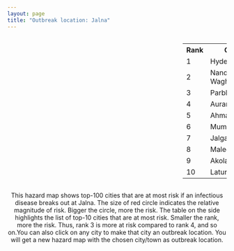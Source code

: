 ```yaml
---
layout: page
title: "Outbreak location: Jalna"
---
```

<div style="width: 100%; overflow: auto;">
<div style="width: 75%; float: left;">
<div id="mapid">
<script src="https://buda-magenta.github.io/hazard_map/load_map.js"></script>

<script>
var marker_outbreak = L.marker([19.918233, 75.868625],{"autoPan": true}).addTo(map); marker_outbreak.bindTooltip("Jalna").openTooltip();

var circle_1 = L.circle([17.388786, 78.461065], {"pane": "markerPane", "color": "red", "fill": true, "fillOpacity": 0.2, "fillRule": "evenodd", "lineCap": "round", "lineJoin": "round", "opacity": 1.0, "radius": 118274, "stroke": true, "weight": 3}).addTo(map);
circle_1.bindTooltip("Hyderabad<br>rank: 1<br>hazard index: 0.118274")
circle_1.bindPopup('<a href="https://buda-magenta.github.io/hazard_map/Hyderabad">Hyderabad</a>')

var circle_2 = L.circle([19.169335, 77.311013], {"pane": "markerPane", "color": "red", "fill": true, "fillOpacity": 0.2, "fillRule": "evenodd", "lineCap": "round", "lineJoin": "round", "opacity": 1.0, "radius": 74528, "stroke": true, "weight": 3}).addTo(map);
circle_2.bindTooltip("Nanded Waghala<br>rank: 2<br>hazard index: 0.074528")
circle_2.bindPopup('<a href="https://buda-magenta.github.io/hazard_map/Nanded_Waghala">Nanded Waghala</a>')

var circle_3 = L.circle([19.290314, 76.602903], {"pane": "markerPane", "color": "red", "fill": true, "fillOpacity": 0.2, "fillRule": "evenodd", "lineCap": "round", "lineJoin": "round", "opacity": 1.0, "radius": 44498, "stroke": true, "weight": 3}).addTo(map);
circle_3.bindTooltip("Parbhani<br>rank: 3<br>hazard index: 0.044499")
circle_3.bindPopup('<a href="https://buda-magenta.github.io/hazard_map/Parbhani">Parbhani</a>')

var circle_4 = L.circle([19.877263, 75.339024], {"pane": "markerPane", "color": "red", "fill": true, "fillOpacity": 0.2, "fillRule": "evenodd", "lineCap": "round", "lineJoin": "round", "opacity": 1.0, "radius": 20779, "stroke": true, "weight": 3}).addTo(map);
circle_4.bindTooltip("Aurangabad<br>rank: 4<br>hazard index: 0.020780")
circle_4.bindPopup('<a href="https://buda-magenta.github.io/hazard_map/Aurangabad">Aurangabad</a>')

var circle_5 = L.circle([19.250000, 74.750000], {"pane": "markerPane", "color": "red", "fill": true, "fillOpacity": 0.2, "fillRule": "evenodd", "lineCap": "round", "lineJoin": "round", "opacity": 1.0, "radius": 19138, "stroke": true, "weight": 3}).addTo(map);
circle_5.bindTooltip("Ahmadnagar<br>rank: 5<br>hazard index: 0.019139")
circle_5.bindPopup('<a href="https://buda-magenta.github.io/hazard_map/Ahmadnagar">Ahmadnagar</a>')

var circle_6 = L.circle([19.075990, 72.877393], {"pane": "markerPane", "color": "red", "fill": true, "fillOpacity": 0.2, "fillRule": "evenodd", "lineCap": "round", "lineJoin": "round", "opacity": 1.0, "radius": 16513, "stroke": true, "weight": 3}).addTo(map);
circle_6.bindTooltip("Mumbai<br>rank: 6<br>hazard index: 0.016514")
circle_6.bindPopup('<a href="https://buda-magenta.github.io/hazard_map/Mumbai">Mumbai</a>')

var circle_7 = L.circle([20.843512, 75.525927], {"pane": "markerPane", "color": "red", "fill": true, "fillOpacity": 0.2, "fillRule": "evenodd", "lineCap": "round", "lineJoin": "round", "opacity": 1.0, "radius": 9804, "stroke": true, "weight": 3}).addTo(map);
circle_7.bindTooltip("Jalgaon<br>rank: 7<br>hazard index: 0.009804")
circle_7.bindPopup('<a href="https://buda-magenta.github.io/hazard_map/Jalgaon">Jalgaon</a>')

var circle_8 = L.circle([20.259399, 76.976203], {"pane": "markerPane", "color": "red", "fill": true, "fillOpacity": 0.2, "fillRule": "evenodd", "lineCap": "round", "lineJoin": "round", "opacity": 1.0, "radius": 8328, "stroke": true, "weight": 3}).addTo(map);
circle_8.bindTooltip("Malegaon<br>rank: 8<br>hazard index: 0.008329")
circle_8.bindPopup('<a href="https://buda-magenta.github.io/hazard_map/Malegaon">Malegaon</a>')

var circle_9 = L.circle([20.761862, 77.192172], {"pane": "markerPane", "color": "red", "fill": true, "fillOpacity": 0.2, "fillRule": "evenodd", "lineCap": "round", "lineJoin": "round", "opacity": 1.0, "radius": 7846, "stroke": true, "weight": 3}).addTo(map);
circle_9.bindTooltip("Akola<br>rank: 9<br>hazard index: 0.007846")
circle_9.bindPopup('<a href="https://buda-magenta.github.io/hazard_map/Akola">Akola</a>')

var circle_10 = L.circle([18.351469, 76.755121], {"pane": "markerPane", "color": "red", "fill": true, "fillOpacity": 0.2, "fillRule": "evenodd", "lineCap": "round", "lineJoin": "round", "opacity": 1.0, "radius": 6768, "stroke": true, "weight": 3}).addTo(map);
circle_10.bindTooltip("Latur<br>rank: 10<br>hazard index: 0.006768")
circle_10.bindPopup('<a href="https://buda-magenta.github.io/hazard_map/Latur">Latur</a>')

var circle_11 = L.circle([26.055318, 82.993139], {"pane": "markerPane", "color": "red", "fill": true, "fillOpacity": 0.2, "fillRule": "evenodd", "lineCap": "round", "lineJoin": "round", "opacity": 1.0, "radius": 5062, "stroke": true, "weight": 3}).addTo(map);
circle_11.bindTooltip("Nizamabad<br>rank: 11<br>hazard index: 0.005062")
circle_11.bindPopup('<a href="https://buda-magenta.github.io/hazard_map/Nizamabad">Nizamabad</a>')

var circle_12 = L.circle([16.508759, 80.618510], {"pane": "markerPane", "color": "red", "fill": true, "fillOpacity": 0.2, "fillRule": "evenodd", "lineCap": "round", "lineJoin": "round", "opacity": 1.0, "radius": 4969, "stroke": true, "weight": 3}).addTo(map);
circle_12.bindTooltip("Vijayawada<br>rank: 12<br>hazard index: 0.004969")
circle_12.bindPopup('<a href="https://buda-magenta.github.io/hazard_map/Vijayawada">Vijayawada</a>')

var circle_13 = L.circle([20.011247, 73.790236], {"pane": "markerPane", "color": "red", "fill": true, "fillOpacity": 0.2, "fillRule": "evenodd", "lineCap": "round", "lineJoin": "round", "opacity": 1.0, "radius": 3695, "stroke": true, "weight": 3}).addTo(map);
circle_13.bindTooltip("Nashik<br>rank: 13<br>hazard index: 0.003696")
circle_13.bindPopup('<a href="https://buda-magenta.github.io/hazard_map/Nashik">Nashik</a>')

var circle_14 = L.circle([19.500000, 78.500000], {"pane": "markerPane", "color": "red", "fill": true, "fillOpacity": 0.2, "fillRule": "evenodd", "lineCap": "round", "lineJoin": "round", "opacity": 1.0, "radius": 3015, "stroke": true, "weight": 3}).addTo(map);
circle_14.bindTooltip("Adilabad<br>rank: 14<br>hazard index: 0.003016")
circle_14.bindPopup('<a href="https://buda-magenta.github.io/hazard_map/Adilabad">Adilabad</a>')

var circle_15 = L.circle([17.980609, 79.598212], {"pane": "markerPane", "color": "red", "fill": true, "fillOpacity": 0.2, "fillRule": "evenodd", "lineCap": "round", "lineJoin": "round", "opacity": 1.0, "radius": 2582, "stroke": true, "weight": 3}).addTo(map);
circle_15.bindTooltip("Warangal<br>rank: 15<br>hazard index: 0.002583")
circle_15.bindPopup('<a href="https://buda-magenta.github.io/hazard_map/Warangal">Warangal</a>')

var circle_16 = L.circle([20.993276, 75.839983], {"pane": "markerPane", "color": "red", "fill": true, "fillOpacity": 0.2, "fillRule": "evenodd", "lineCap": "round", "lineJoin": "round", "opacity": 1.0, "radius": 2561, "stroke": true, "weight": 3}).addTo(map);
circle_16.bindTooltip("Bhusawal<br>rank: 16<br>hazard index: 0.002561")
circle_16.bindPopup('<a href="https://buda-magenta.github.io/hazard_map/Bhusawal">Bhusawal</a>')

var circle_17 = L.circle([12.979120, 77.591300], {"pane": "markerPane", "color": "red", "fill": true, "fillOpacity": 0.2, "fillRule": "evenodd", "lineCap": "round", "lineJoin": "round", "opacity": 1.0, "radius": 2482, "stroke": true, "weight": 3}).addTo(map);
circle_17.bindTooltip("Bangalore<br>rank: 17<br>hazard index: 0.002483")
circle_17.bindPopup('<a href="https://buda-magenta.github.io/hazard_map/Bangalore">Bangalore</a>')

var circle_18 = L.circle([18.169844, 76.117963], {"pane": "markerPane", "color": "red", "fill": true, "fillOpacity": 0.2, "fillRule": "evenodd", "lineCap": "round", "lineJoin": "round", "opacity": 1.0, "radius": 2420, "stroke": true, "weight": 3}).addTo(map);
circle_18.bindTooltip("Osmanabad<br>rank: 18<br>hazard index: 0.002421")
circle_18.bindPopup('<a href="https://buda-magenta.github.io/hazard_map/Osmanabad">Osmanabad</a>')

var circle_19 = L.circle([19.194329, 72.970178], {"pane": "markerPane", "color": "red", "fill": true, "fillOpacity": 0.2, "fillRule": "evenodd", "lineCap": "round", "lineJoin": "round", "opacity": 1.0, "radius": 2407, "stroke": true, "weight": 3}).addTo(map);
circle_19.bindTooltip("Thane<br>rank: 19<br>hazard index: 0.002407")
circle_19.bindPopup('<a href="https://buda-magenta.github.io/hazard_map/Thane">Thane</a>')

var circle_20 = L.circle([18.521428, 73.854454], {"pane": "markerPane", "color": "red", "fill": true, "fillOpacity": 0.2, "fillRule": "evenodd", "lineCap": "round", "lineJoin": "round", "opacity": 1.0, "radius": 2336, "stroke": true, "weight": 3}).addTo(map);
circle_20.bindTooltip("Pune<br>rank: 20<br>hazard index: 0.002337")
circle_20.bindPopup('<a href="https://buda-magenta.github.io/hazard_map/Pune">Pune</a>')

var circle_21 = L.circle([28.651718, 77.221939], {"pane": "markerPane", "color": "red", "fill": true, "fillOpacity": 0.2, "fillRule": "evenodd", "lineCap": "round", "lineJoin": "round", "opacity": 1.0, "radius": 2046, "stroke": true, "weight": 3}).addTo(map);
circle_21.bindTooltip("Delhi<br>rank: 21<br>hazard index: 0.002047")
circle_21.bindPopup('<a href="https://buda-magenta.github.io/hazard_map/Delhi">Delhi</a>')

var circle_22 = L.circle([17.910400, 77.519900], {"pane": "markerPane", "color": "red", "fill": true, "fillOpacity": 0.2, "fillRule": "evenodd", "lineCap": "round", "lineJoin": "round", "opacity": 1.0, "radius": 1865, "stroke": true, "weight": 3}).addTo(map);
circle_22.bindTooltip("Bidar<br>rank: 22<br>hazard index: 0.001866")
circle_22.bindPopup('<a href="https://buda-magenta.github.io/hazard_map/Bidar">Bidar</a>')

var circle_23 = L.circle([18.182992, 75.743925], {"pane": "markerPane", "color": "red", "fill": true, "fillOpacity": 0.2, "fillRule": "evenodd", "lineCap": "round", "lineJoin": "round", "opacity": 1.0, "radius": 1669, "stroke": true, "weight": 3}).addTo(map);
circle_23.bindTooltip("Barshi<br>rank: 23<br>hazard index: 0.001669")
circle_23.bindPopup('<a href="https://buda-magenta.github.io/hazard_map/Barshi">Barshi</a>')

var circle_24 = L.circle([16.743454, 77.992319], {"pane": "markerPane", "color": "red", "fill": true, "fillOpacity": 0.2, "fillRule": "evenodd", "lineCap": "round", "lineJoin": "round", "opacity": 1.0, "radius": 1659, "stroke": true, "weight": 3}).addTo(map);
circle_24.bindTooltip("Mahbubnagar<br>rank: 24<br>hazard index: 0.001660")
circle_24.bindPopup('<a href="https://buda-magenta.github.io/hazard_map/Mahbubnagar">Mahbubnagar</a>')

var circle_25 = L.circle([17.723128, 83.301284], {"pane": "markerPane", "color": "red", "fill": true, "fillOpacity": 0.2, "fillRule": "evenodd", "lineCap": "round", "lineJoin": "round", "opacity": 1.0, "radius": 1617, "stroke": true, "weight": 3}).addTo(map);
circle_25.bindTooltip("Visakhapatnam<br>rank: 25<br>hazard index: 0.001618")
circle_25.bindPopup('<a href="https://buda-magenta.github.io/hazard_map/Visakhapatnam">Visakhapatnam</a>')

var circle_26 = L.circle([15.830925, 78.042537], {"pane": "markerPane", "color": "red", "fill": true, "fillOpacity": 0.2, "fillRule": "evenodd", "lineCap": "round", "lineJoin": "round", "opacity": 1.0, "radius": 1575, "stroke": true, "weight": 3}).addTo(map);
circle_26.bindTooltip("Kurnool<br>rank: 26<br>hazard index: 0.001576")
circle_26.bindPopup('<a href="https://buda-magenta.github.io/hazard_map/Kurnool">Kurnool</a>')

var circle_27 = L.circle([21.149813, 79.082056], {"pane": "markerPane", "color": "red", "fill": true, "fillOpacity": 0.2, "fillRule": "evenodd", "lineCap": "round", "lineJoin": "round", "opacity": 1.0, "radius": 1511, "stroke": true, "weight": 3}).addTo(map);
circle_27.bindTooltip("Nagpur<br>rank: 27<br>hazard index: 0.001511")
circle_27.bindPopup('<a href="https://buda-magenta.github.io/hazard_map/Nagpur">Nagpur</a>')

var circle_28 = L.circle([18.761516, 79.478785], {"pane": "markerPane", "color": "red", "fill": true, "fillOpacity": 0.2, "fillRule": "evenodd", "lineCap": "round", "lineJoin": "round", "opacity": 1.0, "radius": 1435, "stroke": true, "weight": 3}).addTo(map);
circle_28.bindTooltip("Ramagundam<br>rank: 28<br>hazard index: 0.001436")
circle_28.bindPopup('<a href="https://buda-magenta.github.io/hazard_map/Ramagundam">Ramagundam</a>')

var circle_29 = L.circle([13.083694, 80.270186], {"pane": "markerPane", "color": "red", "fill": true, "fillOpacity": 0.2, "fillRule": "evenodd", "lineCap": "round", "lineJoin": "round", "opacity": 1.0, "radius": 1379, "stroke": true, "weight": 3}).addTo(map);
circle_29.bindTooltip("Chennai<br>rank: 29<br>hazard index: 0.001380")
circle_29.bindPopup('<a href="https://buda-magenta.github.io/hazard_map/Chennai">Chennai</a>')

var circle_30 = L.circle([16.291519, 80.454159], {"pane": "markerPane", "color": "red", "fill": true, "fillOpacity": 0.2, "fillRule": "evenodd", "lineCap": "round", "lineJoin": "round", "opacity": 1.0, "radius": 1355, "stroke": true, "weight": 3}).addTo(map);
circle_30.bindTooltip("Guntur<br>rank: 30<br>hazard index: 0.001356")
circle_30.bindPopup('<a href="https://buda-magenta.github.io/hazard_map/Guntur">Guntur</a>')

var circle_31 = L.circle([14.475294, 78.821686], {"pane": "markerPane", "color": "red", "fill": true, "fillOpacity": 0.2, "fillRule": "evenodd", "lineCap": "round", "lineJoin": "round", "opacity": 1.0, "radius": 1115, "stroke": true, "weight": 3}).addTo(map);
circle_31.bindTooltip("Kadapa<br>rank: 31<br>hazard index: 0.001116")
circle_31.bindPopup('<a href="https://buda-magenta.github.io/hazard_map/Kadapa">Kadapa</a>')

var circle_32 = L.circle([17.166667, 77.083333], {"pane": "markerPane", "color": "red", "fill": true, "fillOpacity": 0.2, "fillRule": "evenodd", "lineCap": "round", "lineJoin": "round", "opacity": 1.0, "radius": 1104, "stroke": true, "weight": 3}).addTo(map);
circle_32.bindTooltip("Gulbarga<br>rank: 32<br>hazard index: 0.001104")
circle_32.bindPopup('<a href="https://buda-magenta.github.io/hazard_map/Gulbarga">Gulbarga</a>')

var circle_33 = L.circle([19.794750, 75.077922], {"pane": "markerPane", "color": "red", "fill": true, "fillOpacity": 0.2, "fillRule": "evenodd", "lineCap": "round", "lineJoin": "round", "opacity": 1.0, "radius": 1022, "stroke": true, "weight": 3}).addTo(map);
circle_33.bindTooltip("Gangapur<br>rank: 33<br>hazard index: 0.001022")
circle_33.bindPopup('<a href="https://buda-magenta.github.io/hazard_map/Gangapur">Gangapur</a>')

var circle_34 = L.circle([22.541418, 88.357691], {"pane": "markerPane", "color": "red", "fill": true, "fillOpacity": 0.2, "fillRule": "evenodd", "lineCap": "round", "lineJoin": "round", "opacity": 1.0, "radius": 967, "stroke": true, "weight": 3}).addTo(map);
circle_34.bindTooltip("Kolkata<br>rank: 34<br>hazard index: 0.000967")
circle_34.bindPopup('<a href="https://buda-magenta.github.io/hazard_map/Kolkata">Kolkata</a>')

var circle_35 = L.circle([18.437436, 77.110521], {"pane": "markerPane", "color": "red", "fill": true, "fillOpacity": 0.2, "fillRule": "evenodd", "lineCap": "round", "lineJoin": "round", "opacity": 1.0, "radius": 916, "stroke": true, "weight": 3}).addTo(map);
circle_35.bindTooltip("Udgir<br>rank: 35<br>hazard index: 0.000916")
circle_35.bindPopup('<a href="https://buda-magenta.github.io/hazard_map/Udgir">Udgir</a>')

var circle_36 = L.circle([18.434644, 79.132265], {"pane": "markerPane", "color": "red", "fill": true, "fillOpacity": 0.2, "fillRule": "evenodd", "lineCap": "round", "lineJoin": "round", "opacity": 1.0, "radius": 748, "stroke": true, "weight": 3}).addTo(map);
circle_36.bindTooltip("Karimnagar<br>rank: 36<br>hazard index: 0.000749")
circle_36.bindPopup('<a href="https://buda-magenta.github.io/hazard_map/Karimnagar">Karimnagar</a>')

var circle_37 = L.circle([14.422347, 77.720069], {"pane": "markerPane", "color": "red", "fill": true, "fillOpacity": 0.2, "fillRule": "evenodd", "lineCap": "round", "lineJoin": "round", "opacity": 1.0, "radius": 743, "stroke": true, "weight": 3}).addTo(map);
circle_37.bindTooltip("Dharmavaram<br>rank: 37<br>hazard index: 0.000744")
circle_37.bindPopup('<a href="https://buda-magenta.github.io/hazard_map/Dharmavaram">Dharmavaram</a>')

var circle_38 = L.circle([17.500000, 80.333333], {"pane": "markerPane", "color": "red", "fill": true, "fillOpacity": 0.2, "fillRule": "evenodd", "lineCap": "round", "lineJoin": "round", "opacity": 1.0, "radius": 727, "stroke": true, "weight": 3}).addTo(map);
circle_38.bindTooltip("Khammam<br>rank: 38<br>hazard index: 0.000727")
circle_38.bindPopup('<a href="https://buda-magenta.github.io/hazard_map/Khammam">Khammam</a>')

var circle_39 = L.circle([16.083333, 77.166667], {"pane": "markerPane", "color": "red", "fill": true, "fillOpacity": 0.2, "fillRule": "evenodd", "lineCap": "round", "lineJoin": "round", "opacity": 1.0, "radius": 723, "stroke": true, "weight": 3}).addTo(map);
circle_39.bindTooltip("Raichur<br>rank: 39<br>hazard index: 0.000723")
circle_39.bindPopup('<a href="https://buda-magenta.github.io/hazard_map/Raichur">Raichur</a>')

var circle_40 = L.circle([21.145629, 80.268387], {"pane": "markerPane", "color": "red", "fill": true, "fillOpacity": 0.2, "fillRule": "evenodd", "lineCap": "round", "lineJoin": "round", "opacity": 1.0, "radius": 676, "stroke": true, "weight": 3}).addTo(map);
circle_40.bindTooltip("Gondiya<br>rank: 40<br>hazard index: 0.000676")
circle_40.bindPopup('<a href="https://buda-magenta.github.io/hazard_map/Gondiya">Gondiya</a>')

var circle_41 = L.circle([16.857964, 79.217494], {"pane": "markerPane", "color": "red", "fill": true, "fillOpacity": 0.2, "fillRule": "evenodd", "lineCap": "round", "lineJoin": "round", "opacity": 1.0, "radius": 641, "stroke": true, "weight": 3}).addTo(map);
circle_41.bindTooltip("Nalgonda<br>rank: 41<br>hazard index: 0.000642")
circle_41.bindPopup('<a href="https://buda-magenta.github.io/hazard_map/Nalgonda">Nalgonda</a>')

var circle_42 = L.circle([13.631637, 79.423171], {"pane": "markerPane", "color": "red", "fill": true, "fillOpacity": 0.2, "fillRule": "evenodd", "lineCap": "round", "lineJoin": "round", "opacity": 1.0, "radius": 632, "stroke": true, "weight": 3}).addTo(map);
circle_42.bindTooltip("Tirupati<br>rank: 42<br>hazard index: 0.000632")
circle_42.bindPopup('<a href="https://buda-magenta.github.io/hazard_map/Tirupati">Tirupati</a>')

var circle_43 = L.circle([21.365999, 74.284004], {"pane": "markerPane", "color": "red", "fill": true, "fillOpacity": 0.2, "fillRule": "evenodd", "lineCap": "round", "lineJoin": "round", "opacity": 1.0, "radius": 626, "stroke": true, "weight": 3}).addTo(map);
circle_43.bindTooltip("Nandurbar<br>rank: 43<br>hazard index: 0.000627")
circle_43.bindPopup('<a href="https://buda-magenta.github.io/hazard_map/Nandurbar">Nandurbar</a>')

var circle_44 = L.circle([17.849907, 75.276320], {"pane": "markerPane", "color": "red", "fill": true, "fillOpacity": 0.2, "fillRule": "evenodd", "lineCap": "round", "lineJoin": "round", "opacity": 1.0, "radius": 615, "stroke": true, "weight": 3}).addTo(map);
circle_44.bindTooltip("Solapur<br>rank: 44<br>hazard index: 0.000616")
circle_44.bindPopup('<a href="https://buda-magenta.github.io/hazard_map/Solapur">Solapur</a>')

var circle_45 = L.circle([17.005045, 81.780473], {"pane": "markerPane", "color": "red", "fill": true, "fillOpacity": 0.2, "fillRule": "evenodd", "lineCap": "round", "lineJoin": "round", "opacity": 1.0, "radius": 520, "stroke": true, "weight": 3}).addTo(map);
circle_45.bindTooltip("Rajahmundry<br>rank: 45<br>hazard index: 0.000520")
circle_45.bindPopup('<a href="https://buda-magenta.github.io/hazard_map/Rajahmundry">Rajahmundry</a>')

var circle_46 = L.circle([20.266777, 85.843559], {"pane": "markerPane", "color": "red", "fill": true, "fillOpacity": 0.2, "fillRule": "evenodd", "lineCap": "round", "lineJoin": "round", "opacity": 1.0, "radius": 494, "stroke": true, "weight": 3}).addTo(map);
circle_46.bindTooltip("Bhubaneswar<br>rank: 46<br>hazard index: 0.000495")
circle_46.bindPopup('<a href="https://buda-magenta.github.io/hazard_map/Bhubaneswar">Bhubaneswar</a>')

var circle_47 = L.circle([15.631900, 77.275900], {"pane": "markerPane", "color": "red", "fill": true, "fillOpacity": 0.2, "fillRule": "evenodd", "lineCap": "round", "lineJoin": "round", "opacity": 1.0, "radius": 493, "stroke": true, "weight": 3}).addTo(map);
circle_47.bindTooltip("Adoni<br>rank: 47<br>hazard index: 0.000493")
circle_47.bindPopup('<a href="https://buda-magenta.github.io/hazard_map/Adoni">Adoni</a>')

var circle_48 = L.circle([16.870988, 79.561398], {"pane": "markerPane", "color": "red", "fill": true, "fillOpacity": 0.2, "fillRule": "evenodd", "lineCap": "round", "lineJoin": "round", "opacity": 1.0, "radius": 492, "stroke": true, "weight": 3}).addTo(map);
circle_48.bindTooltip("Miryalaguda<br>rank: 48<br>hazard index: 0.000493")
circle_48.bindPopup('<a href="https://buda-magenta.github.io/hazard_map/Miryalaguda">Miryalaguda</a>')

var circle_49 = L.circle([23.021624, 72.579707], {"pane": "markerPane", "color": "red", "fill": true, "fillOpacity": 0.2, "fillRule": "evenodd", "lineCap": "round", "lineJoin": "round", "opacity": 1.0, "radius": 477, "stroke": true, "weight": 3}).addTo(map);
circle_49.bindTooltip("Ahmedabad<br>rank: 49<br>hazard index: 0.000477")
circle_49.bindPopup('<a href="https://buda-magenta.github.io/hazard_map/Ahmedabad">Ahmedabad</a>')

var circle_50 = L.circle([16.542769, 81.527344], {"pane": "markerPane", "color": "red", "fill": true, "fillOpacity": 0.2, "fillRule": "evenodd", "lineCap": "round", "lineJoin": "round", "opacity": 1.0, "radius": 397, "stroke": true, "weight": 3}).addTo(map);
circle_50.bindTooltip("Bhimavaram<br>rank: 50<br>hazard index: 0.000397")
circle_50.bindPopup('<a href="https://buda-magenta.github.io/hazard_map/Bhimavaram">Bhimavaram</a>')

var circle_51 = L.circle([15.398403, 73.812918], {"pane": "markerPane", "color": "red", "fill": true, "fillOpacity": 0.2, "fillRule": "evenodd", "lineCap": "round", "lineJoin": "round", "opacity": 1.0, "radius": 380, "stroke": true, "weight": 3}).addTo(map);
circle_51.bindTooltip("Vasco Da Gama<br>rank: 51<br>hazard index: 0.000380")
circle_51.bindPopup('<a href="https://buda-magenta.github.io/hazard_map/Vasco_Da_Gama">Vasco Da Gama</a>')

var circle_52 = L.circle([15.119651, 77.455290], {"pane": "markerPane", "color": "red", "fill": true, "fillOpacity": 0.2, "fillRule": "evenodd", "lineCap": "round", "lineJoin": "round", "opacity": 1.0, "radius": 374, "stroke": true, "weight": 3}).addTo(map);
circle_52.bindTooltip("Guntakal<br>rank: 52<br>hazard index: 0.000375")
circle_52.bindPopup('<a href="https://buda-magenta.github.io/hazard_map/Guntakal">Guntakal</a>')

var circle_53 = L.circle([16.943739, 82.235061], {"pane": "markerPane", "color": "red", "fill": true, "fillOpacity": 0.2, "fillRule": "evenodd", "lineCap": "round", "lineJoin": "round", "opacity": 1.0, "radius": 368, "stroke": true, "weight": 3}).addTo(map);
circle_53.bindTooltip("Kakinada<br>rank: 53<br>hazard index: 0.000368")
circle_53.bindPopup('<a href="https://buda-magenta.github.io/hazard_map/Kakinada">Kakinada</a>')

var circle_54 = L.circle([20.030976, 79.358139], {"pane": "markerPane", "color": "red", "fill": true, "fillOpacity": 0.2, "fillRule": "evenodd", "lineCap": "round", "lineJoin": "round", "opacity": 1.0, "radius": 353, "stroke": true, "weight": 3}).addTo(map);
circle_54.bindTooltip("Chandrapur<br>rank: 54<br>hazard index: 0.000354")
circle_54.bindPopup('<a href="https://buda-magenta.github.io/hazard_map/Chandrapur">Chandrapur</a>')

var circle_55 = L.circle([14.906956, 78.009707], {"pane": "markerPane", "color": "red", "fill": true, "fillOpacity": 0.2, "fillRule": "evenodd", "lineCap": "round", "lineJoin": "round", "opacity": 1.0, "radius": 352, "stroke": true, "weight": 3}).addTo(map);
circle_55.bindTooltip("Tadipatri<br>rank: 55<br>hazard index: 0.000352")
circle_55.bindPopup('<a href="https://buda-magenta.github.io/hazard_map/Tadipatri">Tadipatri</a>')

var circle_56 = L.circle([26.915458, 75.818982], {"pane": "markerPane", "color": "red", "fill": true, "fillOpacity": 0.2, "fillRule": "evenodd", "lineCap": "round", "lineJoin": "round", "opacity": 1.0, "radius": 347, "stroke": true, "weight": 3}).addTo(map);
circle_56.bindTooltip("Jaipur<br>rank: 56<br>hazard index: 0.000348")
circle_56.bindPopup('<a href="https://buda-magenta.github.io/hazard_map/Jaipur">Jaipur</a>')

var circle_57 = L.circle([9.931308, 76.267414], {"pane": "markerPane", "color": "red", "fill": true, "fillOpacity": 0.2, "fillRule": "evenodd", "lineCap": "round", "lineJoin": "round", "opacity": 1.0, "radius": 337, "stroke": true, "weight": 3}).addTo(map);
circle_57.bindTooltip("Kochi<br>rank: 57<br>hazard index: 0.000337")
circle_57.bindPopup('<a href="https://buda-magenta.github.io/hazard_map/Kochi">Kochi</a>')

var circle_58 = L.circle([16.432998, 80.993715], {"pane": "markerPane", "color": "red", "fill": true, "fillOpacity": 0.2, "fillRule": "evenodd", "lineCap": "round", "lineJoin": "round", "opacity": 1.0, "radius": 330, "stroke": true, "weight": 3}).addTo(map);
circle_58.bindTooltip("Gudivada<br>rank: 58<br>hazard index: 0.000330")
circle_58.bindPopup('<a href="https://buda-magenta.github.io/hazard_map/Gudivada">Gudivada</a>')

var circle_59 = L.circle([16.676135, 81.170868], {"pane": "markerPane", "color": "red", "fill": true, "fillOpacity": 0.2, "fillRule": "evenodd", "lineCap": "round", "lineJoin": "round", "opacity": 1.0, "radius": 324, "stroke": true, "weight": 3}).addTo(map);
circle_59.bindTooltip("Eluru<br>rank: 59<br>hazard index: 0.000324")
circle_59.bindPopup('<a href="https://buda-magenta.github.io/hazard_map/Eluru">Eluru</a>')

var circle_60 = L.circle([25.531031, 78.652689], {"pane": "markerPane", "color": "red", "fill": true, "fillOpacity": 0.2, "fillRule": "evenodd", "lineCap": "round", "lineJoin": "round", "opacity": 1.0, "radius": 304, "stroke": true, "weight": 3}).addTo(map);
circle_60.bindTooltip("Jhansi<br>rank: 60<br>hazard index: 0.000305")
circle_60.bindPopup('<a href="https://buda-magenta.github.io/hazard_map/Jhansi">Jhansi</a>')

var circle_61 = L.circle([21.154541, 77.644296], {"pane": "markerPane", "color": "red", "fill": true, "fillOpacity": 0.2, "fillRule": "evenodd", "lineCap": "round", "lineJoin": "round", "opacity": 1.0, "radius": 302, "stroke": true, "weight": 3}).addTo(map);
circle_61.bindTooltip("Amravati<br>rank: 61<br>hazard index: 0.000302")
circle_61.bindPopup('<a href="https://buda-magenta.github.io/hazard_map/Amravati">Amravati</a>')

var circle_62 = L.circle([21.170200, 72.831100], {"pane": "markerPane", "color": "red", "fill": true, "fillOpacity": 0.2, "fillRule": "evenodd", "lineCap": "round", "lineJoin": "round", "opacity": 1.0, "radius": 283, "stroke": true, "weight": 3}).addTo(map);
circle_62.bindTooltip("Surat<br>rank: 62<br>hazard index: 0.000284")
circle_62.bindPopup('<a href="https://buda-magenta.github.io/hazard_map/Surat">Surat</a>')

var circle_63 = L.circle([19.261944, 73.194760], {"pane": "markerPane", "color": "red", "fill": true, "fillOpacity": 0.2, "fillRule": "evenodd", "lineCap": "round", "lineJoin": "round", "opacity": 1.0, "radius": 271, "stroke": true, "weight": 3}).addTo(map);
circle_63.bindTooltip("Ulhas Nagar<br>rank: 63<br>hazard index: 0.000272")
circle_63.bindPopup('<a href="https://buda-magenta.github.io/hazard_map/Ulhas_Nagar">Ulhas Nagar</a>')

var circle_64 = L.circle([25.335649, 83.007629], {"pane": "markerPane", "color": "red", "fill": true, "fillOpacity": 0.2, "fillRule": "evenodd", "lineCap": "round", "lineJoin": "round", "opacity": 1.0, "radius": 270, "stroke": true, "weight": 3}).addTo(map);
circle_64.bindTooltip("Varanasi<br>rank: 64<br>hazard index: 0.000271")
circle_64.bindPopup('<a href="https://buda-magenta.github.io/hazard_map/Varanasi">Varanasi</a>')

var circle_65 = L.circle([21.237947, 81.633683], {"pane": "markerPane", "color": "red", "fill": true, "fillOpacity": 0.2, "fillRule": "evenodd", "lineCap": "round", "lineJoin": "round", "opacity": 1.0, "radius": 264, "stroke": true, "weight": 3}).addTo(map);
circle_65.bindTooltip("Raipur<br>rank: 65<br>hazard index: 0.000265")
circle_65.bindPopup('<a href="https://buda-magenta.github.io/hazard_map/Raipur">Raipur</a>')

var circle_66 = L.circle([11.001812, 76.962843], {"pane": "markerPane", "color": "red", "fill": true, "fillOpacity": 0.2, "fillRule": "evenodd", "lineCap": "round", "lineJoin": "round", "opacity": 1.0, "radius": 244, "stroke": true, "weight": 3}).addTo(map);
circle_66.bindTooltip("Coimbatore<br>rank: 66<br>hazard index: 0.000245")
circle_66.bindPopup('<a href="https://buda-magenta.github.io/hazard_map/Coimbatore">Coimbatore</a>')

var circle_67 = L.circle([18.793568, 80.815939], {"pane": "markerPane", "color": "red", "fill": true, "fillOpacity": 0.2, "fillRule": "evenodd", "lineCap": "round", "lineJoin": "round", "opacity": 1.0, "radius": 243, "stroke": true, "weight": 3}).addTo(map);
circle_67.bindTooltip("Bijapur<br>rank: 67<br>hazard index: 0.000244")
circle_67.bindPopup('<a href="https://buda-magenta.github.io/hazard_map/Bijapur">Bijapur</a>')

var circle_68 = L.circle([18.627929, 73.800983], {"pane": "markerPane", "color": "red", "fill": true, "fillOpacity": 0.2, "fillRule": "evenodd", "lineCap": "round", "lineJoin": "round", "opacity": 1.0, "radius": 231, "stroke": true, "weight": 3}).addTo(map);
circle_68.bindTooltip("Pimpri Chinchwad<br>rank: 68<br>hazard index: 0.000232")
circle_68.bindPopup('<a href="https://buda-magenta.github.io/hazard_map/Pimpri_Chinchwad">Pimpri Chinchwad</a>')

var circle_69 = L.circle([26.838100, 80.934600], {"pane": "markerPane", "color": "red", "fill": true, "fillOpacity": 0.2, "fillRule": "evenodd", "lineCap": "round", "lineJoin": "round", "opacity": 1.0, "radius": 211, "stroke": true, "weight": 3}).addTo(map);
circle_69.bindTooltip("Lucknow<br>rank: 69<br>hazard index: 0.000211")
circle_69.bindPopup('<a href="https://buda-magenta.github.io/hazard_map/Lucknow">Lucknow</a>')

var circle_70 = L.circle([16.181939, 81.135130], {"pane": "markerPane", "color": "red", "fill": true, "fillOpacity": 0.2, "fillRule": "evenodd", "lineCap": "round", "lineJoin": "round", "opacity": 1.0, "radius": 208, "stroke": true, "weight": 3}).addTo(map);
circle_70.bindTooltip("Machilipatnam<br>rank: 70<br>hazard index: 0.000209")
circle_70.bindPopup('<a href="https://buda-magenta.github.io/hazard_map/Machilipatnam">Machilipatnam</a>')

var circle_71 = L.circle([14.449372, 79.987376], {"pane": "markerPane", "color": "red", "fill": true, "fillOpacity": 0.2, "fillRule": "evenodd", "lineCap": "round", "lineJoin": "round", "opacity": 1.0, "radius": 203, "stroke": true, "weight": 3}).addTo(map);
circle_71.bindTooltip("Nellore<br>rank: 71<br>hazard index: 0.000204")
circle_71.bindPopup('<a href="https://buda-magenta.github.io/hazard_map/Nellore">Nellore</a>')

var circle_72 = L.circle([19.439885, 72.880383], {"pane": "markerPane", "color": "red", "fill": true, "fillOpacity": 0.2, "fillRule": "evenodd", "lineCap": "round", "lineJoin": "round", "opacity": 1.0, "radius": 198, "stroke": true, "weight": 3}).addTo(map);
circle_72.bindTooltip("Vasai<br>rank: 72<br>hazard index: 0.000199")
circle_72.bindPopup('<a href="https://buda-magenta.github.io/hazard_map/Vasai">Vasai</a>')

var circle_73 = L.circle([22.720362, 75.868200], {"pane": "markerPane", "color": "red", "fill": true, "fillOpacity": 0.2, "fillRule": "evenodd", "lineCap": "round", "lineJoin": "round", "opacity": 1.0, "radius": 174, "stroke": true, "weight": 3}).addTo(map);
circle_73.bindTooltip("Indore<br>rank: 73<br>hazard index: 0.000175")
circle_73.bindPopup('<a href="https://buda-magenta.github.io/hazard_map/Indore">Indore</a>')

var circle_74 = L.circle([16.237773, 80.646422], {"pane": "markerPane", "color": "red", "fill": true, "fillOpacity": 0.2, "fillRule": "evenodd", "lineCap": "round", "lineJoin": "round", "opacity": 1.0, "radius": 173, "stroke": true, "weight": 3}).addTo(map);
circle_74.bindTooltip("Tenali<br>rank: 74<br>hazard index: 0.000173")
circle_74.bindPopup('<a href="https://buda-magenta.github.io/hazard_map/Tenali">Tenali</a>')

var circle_75 = L.circle([19.143607, 73.295535], {"pane": "markerPane", "color": "red", "fill": true, "fillOpacity": 0.2, "fillRule": "evenodd", "lineCap": "round", "lineJoin": "round", "opacity": 1.0, "radius": 157, "stroke": true, "weight": 3}).addTo(map);
circle_75.bindTooltip("Ambarnath<br>rank: 75<br>hazard index: 0.000158")
circle_75.bindPopup('<a href="https://buda-magenta.github.io/hazard_map/Ambarnath">Ambarnath</a>')

var circle_76 = L.circle([23.370035, 85.325013], {"pane": "markerPane", "color": "red", "fill": true, "fillOpacity": 0.2, "fillRule": "evenodd", "lineCap": "round", "lineJoin": "round", "opacity": 1.0, "radius": 146, "stroke": true, "weight": 3}).addTo(map);
circle_76.bindTooltip("Ranchi<br>rank: 76<br>hazard index: 0.000147")
circle_76.bindPopup('<a href="https://buda-magenta.github.io/hazard_map/Ranchi">Ranchi</a>')

var circle_77 = L.circle([16.876586, 81.545145], {"pane": "markerPane", "color": "red", "fill": true, "fillOpacity": 0.2, "fillRule": "evenodd", "lineCap": "round", "lineJoin": "round", "opacity": 1.0, "radius": 122, "stroke": true, "weight": 3}).addTo(map);
circle_77.bindTooltip("Tadepalligudem<br>rank: 77<br>hazard index: 0.000122")
circle_77.bindPopup('<a href="https://buda-magenta.github.io/hazard_map/Tadepalligudem">Tadepalligudem</a>')

var circle_78 = L.circle([20.325704, 78.116914], {"pane": "markerPane", "color": "red", "fill": true, "fillOpacity": 0.2, "fillRule": "evenodd", "lineCap": "round", "lineJoin": "round", "opacity": 1.0, "radius": 117, "stroke": true, "weight": 3}).addTo(map);
circle_78.bindTooltip("Yavatmal<br>rank: 78<br>hazard index: 0.000117")
circle_78.bindPopup('<a href="https://buda-magenta.github.io/hazard_map/Yavatmal">Yavatmal</a>')

var circle_79 = L.circle([12.305183, 76.655361], {"pane": "markerPane", "color": "red", "fill": true, "fillOpacity": 0.2, "fillRule": "evenodd", "lineCap": "round", "lineJoin": "round", "opacity": 1.0, "radius": 116, "stroke": true, "weight": 3}).addTo(map);
circle_79.bindTooltip("Mysore<br>rank: 79<br>hazard index: 0.000117")
circle_79.bindPopup('<a href="https://buda-magenta.github.io/hazard_map/Mysore">Mysore</a>')

var circle_80 = L.circle([23.258486, 77.401989], {"pane": "markerPane", "color": "red", "fill": true, "fillOpacity": 0.2, "fillRule": "evenodd", "lineCap": "round", "lineJoin": "round", "opacity": 1.0, "radius": 115, "stroke": true, "weight": 3}).addTo(map);
circle_80.bindTooltip("Bhopal<br>rank: 80<br>hazard index: 0.000115")
circle_80.bindPopup('<a href="https://buda-magenta.github.io/hazard_map/Bhopal">Bhopal</a>')

var circle_81 = L.circle([8.576971, 77.050125], {"pane": "markerPane", "color": "red", "fill": true, "fillOpacity": 0.2, "fillRule": "evenodd", "lineCap": "round", "lineJoin": "round", "opacity": 1.0, "radius": 108, "stroke": true, "weight": 3}).addTo(map);
circle_81.bindTooltip("Thiruvananthapuram<br>rank: 81<br>hazard index: 0.000109")
circle_81.bindPopup('<a href="https://buda-magenta.github.io/hazard_map/Thiruvananthapuram">Thiruvananthapuram</a>')

var circle_82 = L.circle([22.297314, 73.194257], {"pane": "markerPane", "color": "red", "fill": true, "fillOpacity": 0.2, "fillRule": "evenodd", "lineCap": "round", "lineJoin": "round", "opacity": 1.0, "radius": 108, "stroke": true, "weight": 3}).addTo(map);
circle_82.bindTooltip("Vadodara<br>rank: 82<br>hazard index: 0.000108")
circle_82.bindPopup('<a href="https://buda-magenta.github.io/hazard_map/Vadodara">Vadodara</a>')

var circle_83 = L.circle([23.160894, 79.949770], {"pane": "markerPane", "color": "red", "fill": true, "fillOpacity": 0.2, "fillRule": "evenodd", "lineCap": "round", "lineJoin": "round", "opacity": 1.0, "radius": 106, "stroke": true, "weight": 3}).addTo(map);
circle_83.bindTooltip("Jabalpur<br>rank: 83<br>hazard index: 0.000106")
circle_83.bindPopup('<a href="https://buda-magenta.github.io/hazard_map/Jabalpur">Jabalpur</a>')

var circle_84 = L.circle([20.432402, 73.141172], {"pane": "markerPane", "color": "red", "fill": true, "fillOpacity": 0.2, "fillRule": "evenodd", "lineCap": "round", "lineJoin": "round", "opacity": 1.0, "radius": 103, "stroke": true, "weight": 3}).addTo(map);
circle_84.bindTooltip("Valsad<br>rank: 84<br>hazard index: 0.000103")
circle_84.bindPopup('<a href="https://buda-magenta.github.io/hazard_map/Valsad">Valsad</a>')

var circle_85 = L.circle([19.295200, 72.854400], {"pane": "markerPane", "color": "red", "fill": true, "fillOpacity": 0.2, "fillRule": "evenodd", "lineCap": "round", "lineJoin": "round", "opacity": 1.0, "radius": 100, "stroke": true, "weight": 3}).addTo(map);
circle_85.bindTooltip("Mira-Bhayandar<br>rank: 85<br>hazard index: 0.000100")
circle_85.bindPopup('<a href="https://buda-magenta.github.io/hazard_map/Mira-Bhayandar">Mira-Bhayandar</a>')

var circle_86 = L.circle([15.426365, 75.630079], {"pane": "markerPane", "color": "red", "fill": true, "fillOpacity": 0.2, "fillRule": "evenodd", "lineCap": "round", "lineJoin": "round", "opacity": 1.0, "radius": 97, "stroke": true, "weight": 3}).addTo(map);
circle_86.bindTooltip("Gadag<br>rank: 86<br>hazard index: 0.000098")
circle_86.bindPopup('<a href="https://buda-magenta.github.io/hazard_map/Gadag">Gadag</a>')

var circle_87 = L.circle([26.180598, 91.753943], {"pane": "markerPane", "color": "red", "fill": true, "fillOpacity": 0.2, "fillRule": "evenodd", "lineCap": "round", "lineJoin": "round", "opacity": 1.0, "radius": 94, "stroke": true, "weight": 3}).addTo(map);
circle_87.bindTooltip("Guwahati<br>rank: 87<br>hazard index: 0.000095")
circle_87.bindPopup('<a href="https://buda-magenta.github.io/hazard_map/Guwahati">Guwahati</a>')

var circle_88 = L.circle([9.926115, 78.114098], {"pane": "markerPane", "color": "red", "fill": true, "fillOpacity": 0.2, "fillRule": "evenodd", "lineCap": "round", "lineJoin": "round", "opacity": 1.0, "radius": 91, "stroke": true, "weight": 3}).addTo(map);
circle_88.bindTooltip("Madurai<br>rank: 88<br>hazard index: 0.000092")
circle_88.bindPopup('<a href="https://buda-magenta.github.io/hazard_map/Madurai">Madurai</a>')

var circle_89 = L.circle([16.850253, 74.594888], {"pane": "markerPane", "color": "red", "fill": true, "fillOpacity": 0.2, "fillRule": "evenodd", "lineCap": "round", "lineJoin": "round", "opacity": 1.0, "radius": 91, "stroke": true, "weight": 3}).addTo(map);
circle_89.bindTooltip("Sangli<br>rank: 89<br>hazard index: 0.000092")
circle_89.bindPopup('<a href="https://buda-magenta.github.io/hazard_map/Sangli">Sangli</a>')

var circle_90 = L.circle([18.112082, 83.405220], {"pane": "markerPane", "color": "red", "fill": true, "fillOpacity": 0.2, "fillRule": "evenodd", "lineCap": "round", "lineJoin": "round", "opacity": 1.0, "radius": 88, "stroke": true, "weight": 3}).addTo(map);
circle_90.bindTooltip("Vizianagaram<br>rank: 90<br>hazard index: 0.000088")
circle_90.bindPopup('<a href="https://buda-magenta.github.io/hazard_map/Vizianagaram">Vizianagaram</a>')

var circle_91 = L.circle([12.869810, 74.843008], {"pane": "markerPane", "color": "red", "fill": true, "fillOpacity": 0.2, "fillRule": "evenodd", "lineCap": "round", "lineJoin": "round", "opacity": 1.0, "radius": 86, "stroke": true, "weight": 3}).addTo(map);
circle_91.bindTooltip("Mangalore<br>rank: 91<br>hazard index: 0.000087")
circle_91.bindPopup('<a href="https://buda-magenta.github.io/hazard_map/Mangalore">Mangalore</a>')

var circle_92 = L.circle([17.636129, 74.298278], {"pane": "markerPane", "color": "red", "fill": true, "fillOpacity": 0.2, "fillRule": "evenodd", "lineCap": "round", "lineJoin": "round", "opacity": 1.0, "radius": 85, "stroke": true, "weight": 3}).addTo(map);
circle_92.bindTooltip("Satara<br>rank: 92<br>hazard index: 0.000086")
circle_92.bindPopup('<a href="https://buda-magenta.github.io/hazard_map/Satara">Satara</a>')

var circle_93 = L.circle([25.609324, 85.123525], {"pane": "markerPane", "color": "red", "fill": true, "fillOpacity": 0.2, "fillRule": "evenodd", "lineCap": "round", "lineJoin": "round", "opacity": 1.0, "radius": 83, "stroke": true, "weight": 3}).addTo(map);
circle_93.bindTooltip("Patna<br>rank: 93<br>hazard index: 0.000083")
circle_93.bindPopup('<a href="https://buda-magenta.github.io/hazard_map/Patna">Patna</a>')

var circle_94 = L.circle([11.664300, 78.146000], {"pane": "markerPane", "color": "red", "fill": true, "fillOpacity": 0.2, "fillRule": "evenodd", "lineCap": "round", "lineJoin": "round", "opacity": 1.0, "radius": 83, "stroke": true, "weight": 3}).addTo(map);
circle_94.bindTooltip("Salem<br>rank: 94<br>hazard index: 0.000083")
circle_94.bindPopup('<a href="https://buda-magenta.github.io/hazard_map/Salem">Salem</a>')

var circle_95 = L.circle([15.507555, 80.060800], {"pane": "markerPane", "color": "red", "fill": true, "fillOpacity": 0.2, "fillRule": "evenodd", "lineCap": "round", "lineJoin": "round", "opacity": 1.0, "radius": 81, "stroke": true, "weight": 3}).addTo(map);
circle_95.bindTooltip("Ongole<br>rank: 95<br>hazard index: 0.000082")
circle_95.bindPopup('<a href="https://buda-magenta.github.io/hazard_map/Ongole">Ongole</a>')

var circle_96 = L.circle([20.825623, 78.613146], {"pane": "markerPane", "color": "red", "fill": true, "fillOpacity": 0.2, "fillRule": "evenodd", "lineCap": "round", "lineJoin": "round", "opacity": 1.0, "radius": 80, "stroke": true, "weight": 3}).addTo(map);
circle_96.bindTooltip("Wardha<br>rank: 96<br>hazard index: 0.000081")
circle_96.bindPopup('<a href="https://buda-magenta.github.io/hazard_map/Wardha">Wardha</a>')

var circle_97 = L.circle([27.175255, 78.009816], {"pane": "markerPane", "color": "red", "fill": true, "fillOpacity": 0.2, "fillRule": "evenodd", "lineCap": "round", "lineJoin": "round", "opacity": 1.0, "radius": 80, "stroke": true, "weight": 3}).addTo(map);
circle_97.bindTooltip("Agra<br>rank: 97<br>hazard index: 0.000081")
circle_97.bindPopup('<a href="https://buda-magenta.github.io/hazard_map/Agra">Agra</a>')

var circle_98 = L.circle([19.362531, 73.078475], {"pane": "markerPane", "color": "red", "fill": true, "fillOpacity": 0.2, "fillRule": "evenodd", "lineCap": "round", "lineJoin": "round", "opacity": 1.0, "radius": 79, "stroke": true, "weight": 3}).addTo(map);
circle_98.bindTooltip("Bhiwandi<br>rank: 98<br>hazard index: 0.000080")
circle_98.bindPopup('<a href="https://buda-magenta.github.io/hazard_map/Bhiwandi">Bhiwandi</a>')

var circle_99 = L.circle([26.732501, 77.036312], {"pane": "markerPane", "color": "red", "fill": true, "fillOpacity": 0.2, "fillRule": "evenodd", "lineCap": "round", "lineJoin": "round", "opacity": 1.0, "radius": 79, "stroke": true, "weight": 3}).addTo(map);
circle_99.bindTooltip("Hindaun<br>rank: 99<br>hazard index: 0.000080")
circle_99.bindPopup('<a href="https://buda-magenta.github.io/hazard_map/Hindaun">Hindaun</a>')

var circle_100 = L.circle([31.634308, 74.873679], {"pane": "markerPane", "color": "red", "fill": true, "fillOpacity": 0.2, "fillRule": "evenodd", "lineCap": "round", "lineJoin": "round", "opacity": 1.0, "radius": 79, "stroke": true, "weight": 3}).addTo(map);
circle_100.bindTooltip("Amritsar<br>rank: 100<br>hazard index: 0.000079")
circle_100.bindPopup('<a href="https://buda-magenta.github.io/hazard_map/Amritsar">Amritsar</a>')
</script>
</div>
</div>


<div style="width: 20%; float: right;">
<table>
<tr>
<th>Rank</th>
<th>City</th>
</tr>

<tr>
<td>1</td>
<td>Hyderabad</td>
</tr>

<tr>
<td>2</td>
<td>Nanded Waghala</td>
</tr>

<tr>
<td>3</td>
<td>Parbhani</td>
</tr>

<tr>
<td>4</td>
<td>Aurangabad</td>
</tr>

<tr>
<td>5</td>
<td>Ahmadnagar</td>
</tr>

<tr>
<td>6</td>
<td>Mumbai</td>
</tr>

<tr>
<td>7</td>
<td>Jalgaon</td>
</tr>

<tr>
<td>8</td>
<td>Malegaon</td>
</tr>

<tr>
<td>9</td>
<td>Akola</td>
</tr>

<tr>
<td>10</td>
<td>Latur</td>
</tr>

</table>
</div>
</div>


<p align="center">This hazard map shows top-100 cities that are at most risk if an infectious disease breaks out at Jalna. The size of red circle indicates the relative magnitude of risk. Bigger the circle, more the risk. The table on the side highlights the list of top-10 cities that are at most risk. Smaller the rank, more the risk. Thus, rank 3 is more at risk compared to rank 4, and so on.You can also click on any city to make that city an outbreak location. You will get a new hazard map with the chosen city/town as outbreak location.
</p>